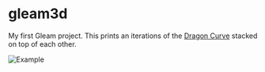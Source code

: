 # gleam3d
My first Gleam project.
This prints an iterations of the [Dragon Curve](https://en.wikipedia.org/wiki/Dragon_curve) stacked on top of each other.

![Example](images/example.jpg)
